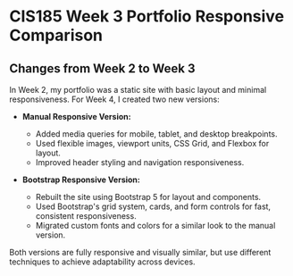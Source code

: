 
# CIS185 Week 3 Portfolio Responsive Comparison

## Changes from Week 2 to Week 3

In Week 2, my portfolio was a static site with basic layout and minimal responsiveness. For Week 4, I created two new versions:

- **Manual Responsive Version:**
	- Added media queries for mobile, tablet, and desktop breakpoints.
	- Used flexible images, viewport units, CSS Grid, and Flexbox for layout.
	- Improved header styling and navigation responsiveness.

- **Bootstrap Responsive Version:**
	- Rebuilt the site using Bootstrap 5 for layout and components.
	- Used Bootstrap's grid system, cards, and form controls for fast, consistent responsiveness.
	- Migrated custom fonts and colors for a similar look to the manual version.

Both versions are fully responsive and visually similar, but use different techniques to achieve adaptability across devices.

